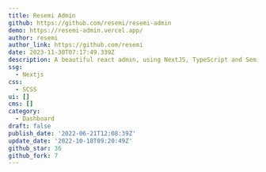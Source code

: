 ```yaml
---
title: Resemi Admin
github: https://github.com/resemi/resemi-admin
demo: https://resemi-admin.vercel.app/
author: resemi
author_link: https://github.com/resemi
date: 2023-11-30T07:17:49.339Z
description: A beautiful react admin, using NextJS, TypeScript and SemiDesign.
ssg:
  - Nextjs
css:
  - SCSS
ui: []
cms: []
category:
  - Dashboard
draft: false
publish_date: '2022-06-21T12:08:39Z'
update_date: '2022-10-18T09:20:49Z'
github_star: 36
github_fork: 7
---
```

